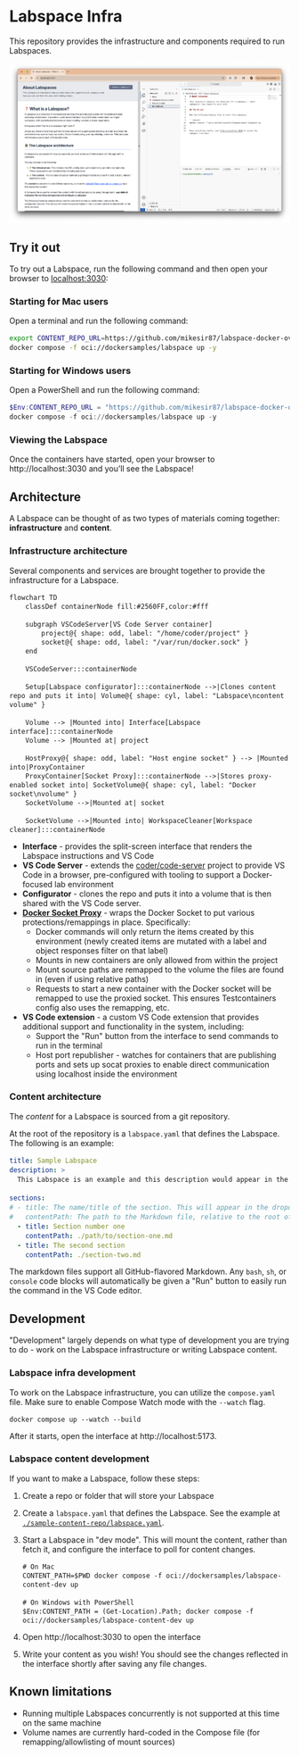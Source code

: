 # Labspace Infra

This repository provides the infrastructure and components required to run Labspaces.

![Screenshot of the project opened in the browser using VS Code server](./screenshot.png)

## Try it out

To try out a Labspace, run the following command and then open your browser to [localhost:3030](http://localhost:3030):

### Starting for Mac users

Open a terminal and run the following command:

```bash
export CONTENT_REPO_URL=https://github.com/mikesir87/labspace-docker-overview 
docker compose -f oci://dockersamples/labspace up -y
```

### Starting for Windows users

Open a PowerShell and run the following command:

```powershell
$Env:CONTENT_REPO_URL = "https://github.com/mikesir87/labspace-docker-overview"
docker compose -f oci://dockersamples/labspace up -y
```

### Viewing the Labspace

Once the containers have started, open your browser to http://localhost:3030 and you’ll see the Labspace!



## Architecture

A Labspace can be thought of as two types of materials coming together: **infrastructure** and **content**.

### Infrastructure architecture

Several components and services are brought together to provide the infrastructure for a Labspace.

```mermaid
flowchart TD
    classDef containerNode fill:#2560FF,color:#fff

    subgraph VSCodeServer[VS Code Server container]
        project@{ shape: odd, label: "/home/coder/project" }
        socket@{ shape: odd, label: "/var/run/docker.sock" }
    end

    VSCodeServer:::containerNode

    Setup[Labspace configurator]:::containerNode -->|Clones content repo and puts it into| Volume@{ shape: cyl, label: "Labspace\ncontent volume" }

    Volume --> |Mounted into| Interface[Labspace interface]:::containerNode
    Volume --> |Mounted at| project

    HostProxy@{ shape: odd, label: "Host engine socket" } --> |Mounted into|ProxyContainer
    ProxyContainer[Socket Proxy]:::containerNode -->|Stores proxy-enabled socket into| SocketVolume@{ shape: cyl, label: "Docker socket\nvolume" }
    SocketVolume -->|Mounted at| socket

    SocketVolume -->|Mounted into| WorkspaceCleaner[Workspace cleaner]:::containerNode
```

- **Interface** - provides the split-screen interface that renders the Labspace instructions and VS Code
- **VS Code Server** - extends the [coder/code-server](https://github.com/coder/code-server) project to provide VS Code in a browser, pre-configured with tooling to support a Docker-focused lab environment
- **Configurator** - clones the repo and puts it into a volume that is then shared with the VS Code server.
- **[Docker Socket Proxy](https://github.com/mikesir87/docker-socket-proxy)** - wraps the Docker Socket to put various protections/remappings in place. Specifically:
  - Docker commands will only return the items created by this environment (newly created items are mutated with a label and object responses filter on that label)
  - Mounts in new containers are only allowed from within the project
  - Mount source paths are remapped to the volume the files are found in (even if using relative paths)
  - Requests to start a new container with the Docker socket will be remapped to use the proxied socket. This ensures Testcontainers config also uses the remapping, etc.
- **VS Code extension** - a custom VS Code extension that provides additional support and functionality in the system, including:
  - Support the "Run" button from the interface to send commands to run in the terminal
  - Host port republisher - watches for containers that are publishing ports and sets up socat proxies to enable direct communication using localhost inside the environment

### Content architecture

The _content_ for a Labspace is sourced from a git repository.

At the root of the repository is a `labspace.yaml` that defines the Labspace. The following is an example:

```yaml
title: Sample Labspace
description: >
  This Labspace is an example and this description would appear in the header under the title.

sections:
# - title: The name/title of the section. This will appear in the dropdowns and used to generate an "id" of the section (for navigation, etc.)
#   contentPath: The path to the Markdown file, relative to the root of the repository
  - title: Section number one
    contentPath: ./path/to/section-one.md
  - title: The second section
    contentPath: ./section-two.md
```

The markdown files support all GitHub-flavored Markdown. Any `bash`, `sh`, or `console` code blocks will automatically be given a "Run" button to easily run the command in the VS Code editor.

## Development

"Development" largely depends on what type of development you are trying to do - work on the Labspace infrastructure or writing Labspace content.

### Labspace infra development

To work on the Labspace infrastructure, you can utilize the `compose.yaml` file. Make sure to enable Compose Watch mode with the `--watch` flag.

```console
docker compose up --watch --build
```

After it starts, open the interface at http://localhost:5173.

### Labspace content development

If you want to make a Labspace, follow these steps:

1. Create a repo or folder that will store your Labspace

2. Create a `labspace.yaml` that defines the Labspace. See the example at [`./sample-content-repo/labspace.yaml`](./sample-content-repo/labspace.yaml).

3. Start a Labspace in "dev mode". This will mount the content, rather than fetch it, and configure the interface to poll for content changes.

    ```console
    # On Mac
    CONTENT_PATH=$PWD docker compose -f oci://dockersamples/labspace-content-dev up

    # On Windows with PowerShell
    $Env:CONTENT_PATH = (Get-Location).Path; docker compose -f oci://dockersamples/labspace-content-dev up
    ```
4. Open http://localhost:3030 to open the interface

5. Write your content as you wish! You should see the changes reflected in the interface shortly after saving any file changes.


## Known limitations

- Running multiple Labspaces concurrently is not supported at this time on the same machine
- Volume names are currently hard-coded in the Compose file (for remapping/allowlisting of mount sources)
